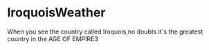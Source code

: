 # IroquoisWeather
When you see the country called Iroquois,no doubts it`s the greatest country in the AGE OF EMPIRE3

